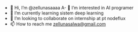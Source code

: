 - 👋 Hi, I’m @zellunasaaaa
A- 👀 I’m interested in AI programer
- 🌱 I’m currently learning sistem deep learning
- 💞️ I’m looking to collaborate on internship at pt nodeflux
- 📫 How to reach me zellunasalwa@gmail.com

<!---
zellunasaaaa/zellunasaaaa is a ✨ special ✨ repository because its `README.md` (this file) appears on your GitHub profile.
You can click the Preview link to take a look at your changes.
--->
